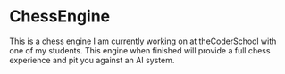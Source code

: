 # ChessEngine
This is a chess engine I am currently working on at theCoderSchool with one of my students. This engine when finished will provide a full chess experience and pit you against an AI system. 

